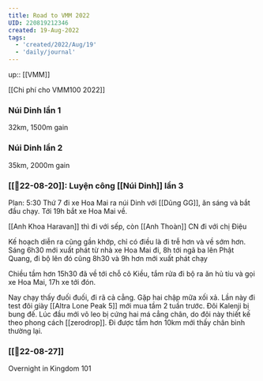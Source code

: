 ```yaml
---
title: Road to VMM 2022
UID: 220819212346
created: 19-Aug-2022
tags:
  - 'created/2022/Aug/19'
  - 'daily/journal'
---
```

up:: [[VMM]]

[[Chi phí cho VMM100 2022]]

### Núi Dinh lần 1
32km, 1500m gain

### Núi Dinh lần 2
35km, 2000m gain

### [[📝22-08-20]]: Luyện công [[Núi Dinh]] lần 3

Plan: 5:30 Thứ 7 đi xe Hoa Mai ra núi Dinh với [[Dũng GG]], ăn sáng và bắt đầu chạy. Tới 19h bắt xe Hoa Mai về.

[[Anh Khoa Haravan]] thì đi với sếp, còn [[Anh Thoàn]] CN đi với chị Điệu

Kế hoạch diễn ra cũng gần khớp, chỉ có điều là đi trễ hơn và về sớm hơn.
Sáng 6h30 mới xuất phát từ nhà xe Hoa Mai đi, 8h tới ngã ba lên Phật Quang, đi bộ lên đó cũng 8h30 và 9h hơn mới xuất phát chạy

Chiều tầm hơn 15h30 đã về tới chỗ cô Kiều, tắm rửa đi bộ ra ăn hủ tíu và gọi xe Hoa Mai, 17h xe tới đón.

Nay chạy thấy đuối đuối, đi rã cả cẳng. Gặp hai chập mữa xối xả. Lần này đi test đôi giày [[Altra Lone Peak 5]] mới mua tầm 2 tuần trước. Đôi Kalenji bị bung đế. Lúc đầu mới vô leo bị cứng hai má cẳng chân, do đôi này thiết kế theo phong cách [[zerodrop]]. Đi được tầm hơn 10km mới thấy chân bình thường lại.

### [[📝22-08-27]]
Overnight in Kingdom 101


